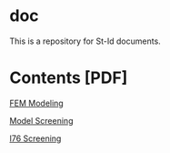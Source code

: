 # doc

This is a repository for St-Id documents.

# Contents [PDF]

[FEM Modeling](https://johndevitis.github.io/doc/FEMscreening/FEM_Modeling.pdf)

[Model Screening](johndevitis.github.io/doc/FEMscreening/ModelScreening.pdf)

[I76 Screening](johndevitis.github.com/doc/I76Screening/ModelChanges.pdf)
